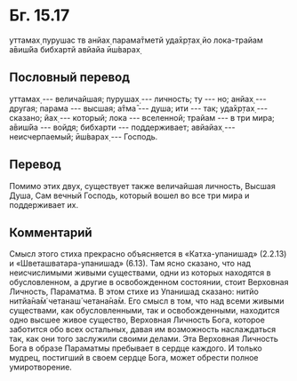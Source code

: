# Бг. 15.17

уттамах̣ пурушас тв анйах̣ парама̄тметй уда̄хр̣тах̣ йо лока-трайам а̄виш́йа
бибхартй авйайа ӣш́варах̣

## Пословный перевод

уттамах̣ --- величайшая; пурушах̣ --- личность; ту --- но; анйах̣ ---
другая; парама --- высшая; а̄тма̄ --- душа; ити --- так; уда̄хр̣тах̣ ---
сказано; йах̣ --- который; лока --- вселенной; трайам --- в три мира;
а̄виш́йа --- войдя; бибхарти --- поддерживает; авйайах̣ --- неисчерпаемый;
ӣш́варах̣ --- Господь.

## Перевод

Помимо этих двух, существует также величайшая личность, Высшая Душа, Сам
вечный Господь, который вошел во все три мира и поддерживает их.

## Комментарий

Смысл этого стиха прекрасно объясняется в «Катха-упанишад» (2.2.13) и
«Шветашватара-упанишад» (6.13). Там ясно сказано, что над неисчислимыми
живыми существами, одни из которых находятся в обусловленном, а другие в
освобожденном состоянии, стоит Верховная Личность, Параматма. В этом
стихе из Упанишад сказано: нитйо нитйа̄на̄м̇ четанаш́ четана̄на̄м. Его смысл в
том, что над всеми живыми существами, как обусловленными, так и
освобожденными, находится одно высшее живое существо, Верховная Личность
Бога, которое заботится обо всех остальных, давая им возможность
наслаждаться так, как они того заслужили своими делами. Эта Верховная
Личность Бога в образе Параматмы пребывает в сердце каждого. И только
мудрец, постигший в своем сердце Бога, может обрести полное
умиротворение.
